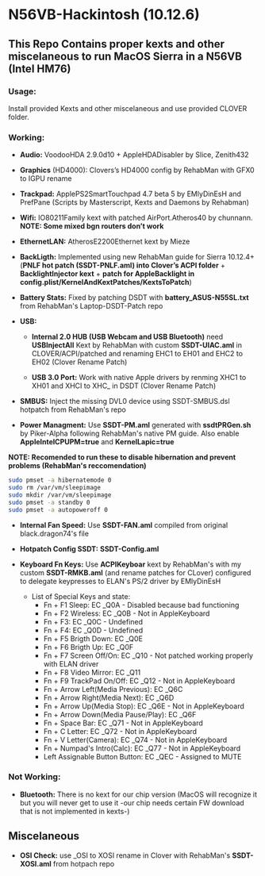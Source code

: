 # N56VB-Hackintosh (10.12.6)

## This Repo Contains proper kexts and other miscelaneous to run MacOS Sierra in a N56VB (Intel HM76)

### Usage:

Install provided Kexts and other miscelaneous and use provided CLOVER folder.

### Working:

* **Audio:** VoodooHDA 2.9.0d10 + AppleHDADisabler by Slice, Zenith432

* **Graphics** (HD4000): Clovers’s HD4000 config by RehabMan with GFX0 to IGPU rename

* **Trackpad:** ApplePS2SmartTouchpad 4.7 beta 5 by EMlyDinEsH and PrefPane (Scripts by Masterscript, Kexts and Daemons by Rehabman)

* **Wifi:** IO80211Family kext with patched AirPort.Atheros40 by chunnann. **NOTE: Some mixed bgn routers don’t work**

* **EthernetLAN:** AtherosE2200Ethernet kext by Mieze

* **BackLigth:** Implemented using new RehabMan guide for Sierra 10.12.4+ (**PNLF hot patch (SSDT-PNLF.aml) into Clover’s ACPI folder** + **BacklightInjector kext** + **patch for AppleBacklight in config.plist/KernelAndKextPatches/KextsToPatch**)

* **Battery Stats:** Fixed by patching DSDT with **battery_ASUS-N55SL.txt** from RehabMan's Laptop-DSDT-Patch repo

* **USB:** 
	* **Internal 2.0 HUB (USB Webcam and USB Bluetooth)** need **USBInjectAll** Kext by RehabMan with custom **SSDT-UIAC.aml** in CLOVER/ACPI/patched and renaming EHC1 to EH01 and EHC2 to EH02 (Clover Rename Patch)
 
	* **USB 3.0 Port:** Work with native Apple drivers by renming XHC1 to XH01 and XHCI to XHC_ in DSDT (Clover Rename Patch)

* **SMBUS:** Inject the missing DVL0 device using SSDT-SMBUS.dsl hotpatch from RehabMan's repo

* **Power Managment:** Use **SSDT-PM.aml** generated with **ssdtPRGen.sh** by Piker-Alpha following RehabMan's native PM guide. Also enable **AppleIntelCPUPM=true** and **KernelLapic=true**

**NOTE: Recomended to run these to disable hibernation and prevent problems (RehabMan's reccomendation)**

```bash
sudo pmset -a hibernatemode 0
sudo rm /var/vm/sleepimage
sudo mkdir /var/vm/sleepimage
sudo pmset -a standby 0
sudo pmset -a autopoweroff 0
```

* **Internal Fan Speed:** Use **SSDT-FAN.aml** compiled from original black.dragon74's file

* **Hotpatch Config SSDT:** **SSDT-Config.aml**

* **Keyboard Fn Keys:** Use **ACPIKeyboar** kext by RehabMan's with my custom **SSDT-RMKB.aml** (and rename patches for CLover) configured to delegate keypresses to ELAN's PS/2 driver by EMlyDinEsH
	* List of Special Keys and state:
		* Fn + F1 Sleep:  EC _Q0A - Disabled because bad functioning
		* Fn + F2 Wireless:  EC _Q0B - Not in AppleKeyboard
		* Fn + F3: EC _Q0C - Undefined
		* Fn + F4: EC _Q0D - Undefined
		* Fn + F5 Brigth Down: EC _Q0E
		* Fn + F6 Brigth Up: EC _Q0F
		* Fn + F7 Screen Off/On: EC _Q10 - Not patched working properly with ELAN driver
		* Fn + F8 Video Mirror: EC _Q11
		* Fn + F9 TrackPad On/Off: EC _Q12 - Not in AppleKeyboard
		* Fn + Arrow Left(Media Previous): EC _Q6C
		* Fn + Arrow Right(Media Next): EC _Q6D
		* Fn + Arrow Up(Media Stop): EC _Q6E - Not in AppleKeyboard
		* Fn + Arrow Down(Media Pause/Play): EC _Q6F
		* Fn + Space Bar: EC _Q71 - Not in AppleKeyboard
		* Fn + C Letter: EC _Q72 - Not in AppleKeyboard
		* Fn + V Letter(Camera): EC _Q74 - Not in AppleKeyboard
		* Fn + Numpad's Intro(Calc): EC _Q77 - Not in AppleKeyboard
		* Left Assignable Button Button: EC _QEC - Assigned to MUTE



### Not Working:

* **Bluetooth:** There is no kext for our chip version (MacOS will recognize it but you will never get to use it -our chip needs certain FW download that is not implemented in kexts-)

## Miscelaneous

* **OSI Check:** use _OSI to XOSI rename in Clover with RehabMan's **SSDT-XOSI.aml** from hotpach repo 